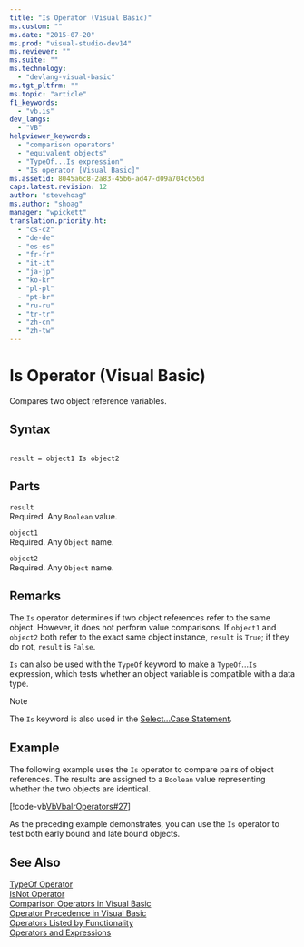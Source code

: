 ```yaml
---
title: "Is Operator (Visual Basic)"
ms.custom: ""
ms.date: "2015-07-20"
ms.prod: "visual-studio-dev14"
ms.reviewer: ""
ms.suite: ""
ms.technology: 
  - "devlang-visual-basic"
ms.tgt_pltfrm: ""
ms.topic: "article"
f1_keywords: 
  - "vb.is"
dev_langs: 
  - "VB"
helpviewer_keywords: 
  - "comparison operators"
  - "equivalent objects"
  - "TypeOf...Is expression"
  - "Is operator [Visual Basic]"
ms.assetid: 8045a6c8-2a83-45b6-ad47-d09a704c656d
caps.latest.revision: 12
author: "stevehoag"
ms.author: "shoag"
manager: "wpickett"
translation.priority.ht: 
  - "cs-cz"
  - "de-de"
  - "es-es"
  - "fr-fr"
  - "it-it"
  - "ja-jp"
  - "ko-kr"
  - "pl-pl"
  - "pt-br"
  - "ru-ru"
  - "tr-tr"
  - "zh-cn"
  - "zh-tw"
---
```

# Is Operator (Visual Basic)
Compares two object reference variables.  
  
## Syntax  
  
```  
  
result = object1 Is object2  
```  
  
## Parts  
 `result`  
 Required. Any `Boolean` value.  
  
 `object1`  
 Required. Any `Object` name.  
  
 `object2`  
 Required. Any `Object` name.  
  
## Remarks  
 The `Is` operator determines if two object references refer to the same object. However, it does not perform value comparisons. If `object1` and `object2` both refer to the exact same object instance, `result` is `True`; if they do not, `result` is `False`.  
  
 `Is` can also be used with the `TypeOf` keyword to make a `TypeOf`...`Is` expression, which tests whether an object variable is compatible with a data type.  
  
> [!NOTE]
>  The `Is` keyword is also used in the [Select...Case Statement](../../../visual-basic\language-reference\statements/select-case-statement.md).  
  
## Example  
 The following example uses the `Is` operator to compare pairs of object references. The results are assigned to a `Boolean` value representing whether the two objects are identical.  
  
 [!code-vb[VbVbalrOperators#27](../../../visual-basic\language-reference\operators/codesnippet/VisualBasic/is-operator_1.vb)]  
  
 As the preceding example demonstrates, you can use the `Is` operator to test both early bound and late bound objects.  
  
## See Also  
 [TypeOf Operator](../../../visual-basic\language-reference\operators/typeof-operator.md)   
 [IsNot Operator](../../../visual-basic\language-reference\operators/isnot-operator.md)   
 [Comparison Operators in Visual Basic](../../../visual-basic\programming-guide\language-features\operators-and-expressions/comparison-operators.md)   
 [Operator Precedence in Visual Basic](../../../visual-basic\language-reference\operators/operator-precedence.md)   
 [Operators Listed by Functionality](../../../visual-basic\language-reference\operators/operators-listed-by-functionality.md)   
 [Operators and Expressions](../../../visual-basic\programming-guide\language-features\operators-and-expressions/index.md)